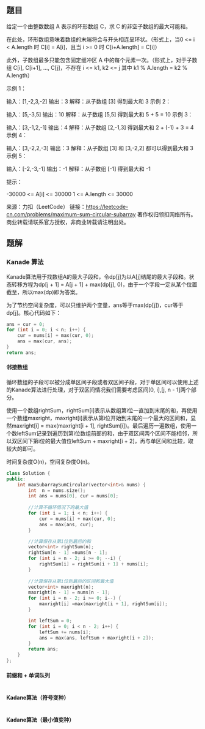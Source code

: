 ## 题目

给定一个由整数数组 A 表示的环形数组 C，求 C 的非空子数组的最大可能和。

在此处，环形数组意味着数组的末端将会与开头相连呈环状。（形式上，当0 <= i < A.length 时 C[i] = A[i]，且当 i >= 0 时 C[i+A.length] = C[i]）

此外，子数组最多只能包含固定缓冲区 A 中的每个元素一次。（形式上，对于子数组 C[i], C[i+1], ..., C[j]，不存在 i <= k1, k2 <= j 其中 k1 % A.length = k2 % A.length）

 

示例 1：

输入：[1,-2,3,-2]
输出：3
解释：从子数组 [3] 得到最大和 3
示例 2：

输入：[5,-3,5]
输出：10
解释：从子数组 [5,5] 得到最大和 5 + 5 = 10
示例 3：

输入：[3,-1,2,-1]
输出：4
解释：从子数组 [2,-1,3] 得到最大和 2 + (-1) + 3 = 4
示例 4：

输入：[3,-2,2,-3]
输出：3
解释：从子数组 [3] 和 [3,-2,2] 都可以得到最大和 3
示例 5：

输入：[-2,-3,-1]
输出：-1
解释：从子数组 [-1] 得到最大和 -1


提示：

-30000 <= A[i] <= 30000
1 <= A.length <= 30000

来源：力扣（LeetCode）
链接：https://leetcode-cn.com/problems/maximum-sum-circular-subarray
著作权归领扣网络所有。商业转载请联系官方授权，非商业转载请注明出处。

## 题解

### Kanade 算法

Kanade算法用于找数组A的最大子段和，令dp[j]为以A[j]结尾的最大子段和。状态转移方程为dp[j + 1] = A[j + 1] + max(dp[j], 0)，由于一个字段一定从某个位置截至，所以max(dp)即为答案。

为了节约空间复杂度，可以只维护两个变量，ans等于max(dp[j])，cur等于dp[j]。核心代码如下：

```c++
ans = cur = 0;
for (int i = 0; i < n; i++) {
    cur = nums[i] + max(cur, 0);
    ans = max(cur, ans);
}
return ans;
```

#### 邻接数组

循环数组的子段可以被分成单区间子段或者双区间子段，对于单区间可以使用上述的Kanade算法进行处理，对于双区间情况我们需要考虑区间[0, i],[j, n - 1]两个部分。

使用一个数组rightSum，rightSum[i]表示从数组第i位一直加到末尾的和，再使用一个数组maxright，maxright[i]表示从第i位开始到末尾的一个最大的区间和，显然maxright[i] = max(maxright[i + 1], rightSum[i])。最后遍历一遍数组，使用一个数leftSum记录到遍历到第i位数组前部的和，由于双区间两个区间不能相邻，所以双区间下第i位的最大值位leftSum + maxright[i + 2]，再与单区间和比较，取较大的即可。

时间复杂度O(n)，空间复杂度O(n)。

```c++
class Solution {
public:
    int maxSubarraySumCircular(vector<int>& nums) {
        int  n = nums.size();
        int ans = nums[0], cur = nums[0];
		
        //计算不循环情况下的最大值
        for (int i = 1; i < n; i++) {
            cur = nums[i] + max(cur, 0);
            ans = max(ans, cur);
        }

        //计算保存从第i位到最后的和
        vector<int> rightSum(n);
        rightSum[n - 1] =nums[n - 1];
        for (int i = n - 2; i >= 0; --i) {
            rightSum[i] = rightSum[i + 1] + nums[i];
        }
		
        //计算保存从第i位到最后的区间和最大值
        vector<int> maxright(n);
        maxright[n - 1] = nums[n - 1];
        for (int i = n - 2; i >= 0; i--) {
            maxright[i] =max(maxright[i + 1], rightSum[i]);
        }

        int leftSum = 0;
        for (int i = 0; i < n - 2; i++) {
            leftSum += nums[i];
            ans = max(ans, leftSum + maxright[i + 2]);
        }
        return ans;
    }
};
```

#### 前缀和 + 单词队列

```c++
```

#### Kadane算法（符号变种）

```c++
```

#### Kadane算法（最小值变种）

```c++
```

